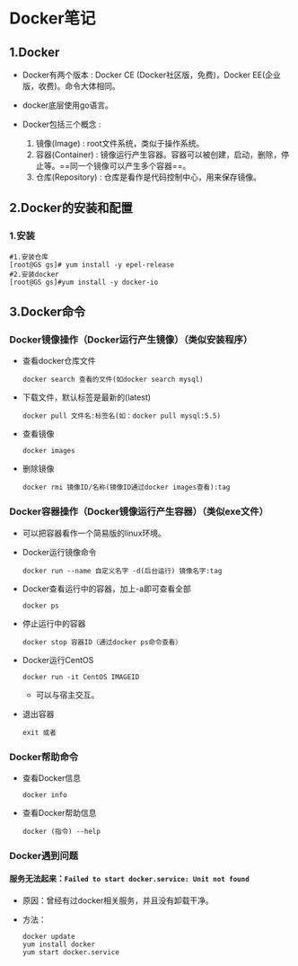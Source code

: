 # Docker笔记

## 1.Docker

* Docker有两个版本 : Docker CE (Docker社区版，免费)，Docker EE(企业版，收费)。命令大体相同。

* docker底层使用go语言。
* Docker包括三个概念 : 
  1. 镜像(Image) : root文件系统，类似于操作系统。
  2. 容器(Container) : 镜像运行产生容器。容器可以被创建，启动，删除，停止等。==同一个镜像可以产生多个容器==。
  3. 仓库(Repository) : 仓库是看作是代码控制中心，用来保存镜像。

## 2.Docker的安装和配置

### 1.安装

```shell
#1.安装仓库
[root@GS gs]# yum install -y epel-release
#2.安装docker
[root@GS gs]#yum install -y docker-io
```

## 3.Docker命令

### Docker镜像操作（Docker运行产生镜像）（类似安装程序）

* 查看docker仓库文件

  ```shell
  docker search 查看的文件(如docker search mysql)
  ```

* 下载文件，默认标签是最新的(latest)

  ```shell
  docker pull 文件名:标签名(如：docker pull mysql:5.5)
  ```

* 查看镜像

  ```shell
  docker images
  ```

* 删除镜像

  ```shell
  docker rmi 镜像ID/名称(镜像ID通过docker images查看):tag
  ```

### Docker容器操作（Docker镜像运行产生容器）（类似exe文件）

* 可以把容器看作一个简易版的linux环境。

* Docker运行镜像命令

  ```shell
  docker run --name 自定义名字 -d(后台运行) 镜像名字:tag
  ```

* Docker查看运行中的容器，加上-a即可查看全部

  ```shell
  docker ps 
  ```

* 停止运行中的容器

  ```shell
  docker stop 容器ID（通过docker ps命令查看）
  ```
  
* Docker运行CentOS

  ```shell
  docker run -it CentOS IMAGEID
  ```

  * 可以与宿主交互。

* 退出容器

  ```shell
  exit 或者 
  ```


### Docker帮助命令

* 查看Docker信息

  ```shell
  docker info
  ```

* 查看Docker帮助信息

  ```shell
  docker (指令) --help
  ```

### Docker遇到问题

#### 服务无法起来：`Failed to start docker.service: Unit not found`

* 原因：曾经有过docker相关服务，并且没有卸载干净。

* 方法：

  ```
  docker update
  yum install docker
  yum start docker.service
  ```

  